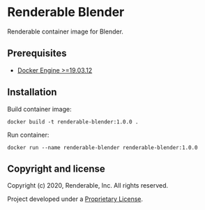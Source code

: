 # Renderable Blender

Renderable container image for Blender.

## Prerequisites

* [Docker Engine >=19.03.12](https://docs.docker.com/engine)

## Installation

Build container image:

```
docker build -t renderable-blender:1.0.0 .
```

Run container:

```
docker run --name renderable-blender renderable-blender:1.0.0
```

## Copyright and license

Copyright (c) 2020, Renderable, Inc. All rights reserved.

Project developed under a [Proprietary License](LICENSE.md).
